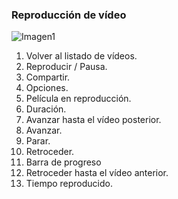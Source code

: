 ### Reproducción de vídeo

![Imagen1](http://static.energysistem.com/images/manuals/42435/56388383853da.jpg)

1. Volver al listado de vídeos.
2. Reproducir / Pausa.
3. Compartir.
4. Opciones.
5. Película en reproducción.
6. Duración.
7. Avanzar hasta el vídeo posterior.
8. Avanzar.
9. Parar.
10. Retroceder.
11. Barra de progreso
12. Retroceder hasta el vídeo anterior.
13. Tiempo reproducido.

